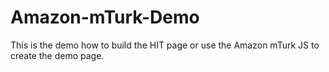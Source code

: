 # Amazon-mTurk-Demo
This is the demo how to build the HIT page or use the Amazon mTurk JS to create the demo page.
